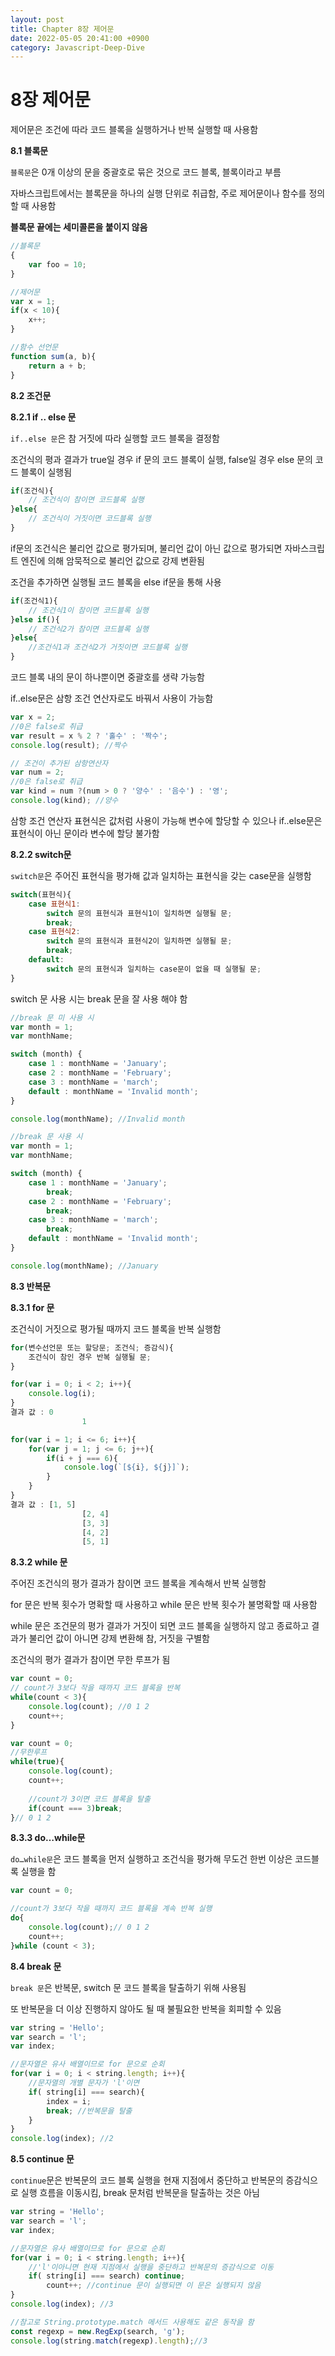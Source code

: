 ```yaml
---
layout: post
title: Chapter 8장 제어문
date: 2022-05-05 20:41:00 +0900
category: Javascript-Deep-Dive
---
```

# 8장 제어문

제어문은 조건에 따라 코드 블록을 실행하거나 반복 실행할 때 사용함

**8.1 블록문**

`블록문`은 0개 이상의 문을 중괄호로 묶은 것으로 코드 블록, 블록이라고 부름

자바스크립트에서는 블록문을 하나의 실행 단위로 취급함, 주로 제어문이나 함수를 정의할 때 사용함

**블록문 끝에는 세미콜론을 붙이지 않음**

```jsx
//블록문
{
	var foo = 10;
}

//제어문
var x = 1;
if(x < 10){
	x++;
}

//함수 선언문
function sum(a, b){
	return a + b;
}
```

**8.2 조건문**

**8.2.1 if .. else 문**

`if..else 문`은 참 거짓에 따라 실행할 코드 블록을 결정함

조건식의 평과 결과가 true일 경우 if 문의 코드 블록이 실행, false일 경우 else 문의 코드 블록이 실행됨

```jsx
if(조건식){
	// 조건식이 참이면 코드블록 실행
}else{
	// 조건식이 거짓이면 코드블록 실행
}
```

if문의 조건식은 불리언 값으로 평가되며, 불리언 값이 아닌 값으로 평가되면 자바스크립트 엔진에 의해 암묵적으로 불리언 값으로 강제 변환됨

조건을 추가하면 실행될 코드 블록을 else if문을 통해 사용

```jsx
if(조건식1){
	// 조건식1이 참이면 코드블록 실행
}else if(){
	// 조건식2가 참이면 코드블록 실행
}else{
	//조건식1과 조건식2가 거짓이면 코드블록 실행
}
```

코드 블록 내의 문이 하나뿐이면 중괄호를 생략 가능함

if..else문은 삼항 조건 연산자로도 바꿔서 사용이 가능함

```jsx
var x = 2;
//0은 false로 취급
var result = x % 2 ? '홀수' : '짝수';
console.log(result); //짝수

// 조건이 추가된 삼항연산자
var num = 2;
//0은 false로 취급
var kind = num ?(num > 0 ? '양수' : '음수') : '영';
console.log(kind); //양수
```

삼항 조건 연산자 표현식은 값처럼 사용이 가능해 변수에 할당할 수 있으나 if..else문은 표현식이 아닌 문이라 변수에 할당 불가함

**8.2.2 switch문**

`switch문`은 주어진 표현식을 평가해 값과 일치하는 표현식을 갖는 case문을 실행함

```jsx
switch(표현식){
	case 표현식1:
		switch 문의 표현식과 표현식1이 일치하면 실행될 문;
		break;
	case 표현식2:
		switch 문의 표현식과 표현식2이 일치하면 실행될 문;
		break;
	default:
		switch 문의 표현식과 일치하는 case문이 없을 때 실행될 문;
}
```

switch 문 사용 시는 break 문을 잘 사용 해야 함

```jsx
//break 문 미 사용 시
var month = 1;
var monthName;

switch (month) {
	case 1 : monthName = 'January';
	case 2 : monthName = 'February';
	case 3 : monthName = 'march';
	default : monthName = 'Invalid month';
}

console.log(monthName); //Invalid month

//break 문 사용 시 
var month = 1;
var monthName;

switch (month) {
	case 1 : monthName = 'January';
		break;
	case 2 : monthName = 'February';
		break;	
	case 3 : monthName = 'march';
		break;
	default : monthName = 'Invalid month';
}

console.log(monthName); //January
```

**8.3 반복문**

**8.3.1 for 문**

조건식이 거짓으로 평가될 때까지 코드 블록을 반복 실행함

```jsx
for(변수선언문 또는 할당문; 조건식; 증감식){
	조건식이 참인 경우 반복 실행될 문;
}

for(var i = 0; i < 2; i++){
	console.log(i);
}
결과 값 : 0
				1

for(var i = 1; i <= 6; i++){
	for(var j = 1; j <= 6; j++){
		if(i + j === 6){
			console.log(`[${i}, ${j}]`);
		}
	}
}
결과 값 : [1, 5]
				[2, 4]
				[3, 3]
				[4, 2]
				[5, 1]
```

**8.3.2 while 문**

주어진 조건식의 평가 결과가 참이면 코드 블록을 계속해서 반복 실행함

for 문은 반복 횟수가 명확할 때 사용하고 while 문은 반복 횟수가 불명확할 때 사용함

while 문은 조건문의 평가 결과가 거짓이 되면 코드 블록을 실행하지 않고 종료하고 결과가 불리언 값이 아니면 강제 변환해 참, 거짓을 구별함

조건식의 평가 결과가 참이면 무한 루프가 됨

```jsx
var count = 0;
// count가 3보다 작을 때까지 코드 블록을 반복
while(count < 3){
	console.log(count); //0 1 2
	count++;
}

var count = 0;
//무한루프
while(true){
	console.log(count);
	count++;
	
	//count가 3이면 코드 블록을 탈출
	if(count === 3)break;
}// 0 1 2
```

**8.3.3 do…while문**

`do…while문`은 코드 블록을 먼저 실행하고 조건식을 평가해 무도건 한번 이상은 코드블록 실행을 함

```jsx
var count = 0;

//count가 3보다 작을 때까지 코드 블록을 계속 반복 실행
do{
	console.log(count);// 0 1 2
	count++;
}while (count < 3);
```

**8.4 break 문**

`break 문`은 반복문, switch 문 코드 블록을 탈출하기 위해 사용됨

또 반복문을 더 이상 진행하지 않아도 될 때 불필요한 반복을 회피할 수 있음

```jsx
var string = 'Hello';
var search = 'l';
var index;

//문자열은 유사 배열이므로 for 문으로 순회
for(var i = 0; i < string.length; i++){
	//문자열의 개별 문자가 'l'이면
	if( string[i] === search){
		index = i;
		break; //반복문을 탈출
	}
}
console.log(index); //2
```

**8.5 continue 문**

`continue`문은 반복문의 코드 블록 실행을 현재 지점에서 중단하고 반복문의 증감식으로 실행 흐름을 이동시킴, break 문처럼 반복문을 탈출하는 것은 아님

```jsx
var string = 'Hello';
var search = 'l';
var index;

//문자열은 유사 배열이므로 for 문으로 순회
for(var i = 0; i < string.length; i++){
	//'l'이아니면 현재 지점에서 실행을 중단하고 반복문의 증감식으로 이동
	if( string[i] === search) continue; 
		count++; //continue 문이 실행되면 이 문은 실행되지 않음
}
console.log(index); //3

//참고로 String.prototype.match 메서드 사용해도 같은 동작을 함
const regexp = new.RegExp(search, 'g');
console.log(string.match(regexp).length);//3
```